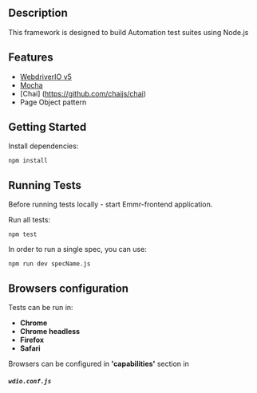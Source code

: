 ## Description
This framework is designed to build Automation test suites using Node.js

## Features

- [WebdriverIO v5](https://github.com/webdriverio/webdriverio/)
- [Mocha](https://github.com/mochajs/mocha)
- [Chai] (https://github.com/chaijs/chai)
- Page Object pattern


## Getting Started
Install dependencies:

```
npm install
```

## Running Tests
Before running tests locally - start Emmr-frontend application.

Run all tests:

```
npm test
```

In order to run a single spec, you can use:

```
npm run dev specName.js
```

## Browsers configuration
Tests can be run in:
- **Chrome**
- **Chrome headless**
- **Firefox**
- **Safari**

Browsers can be configured in **'capabilities'** section in

##### `wdio.conf.js`

